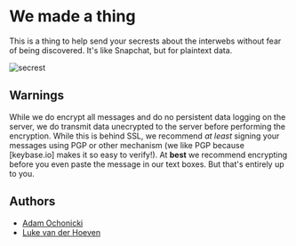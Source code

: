 # We made a thing

This is a thing to help send your secrests about the interwebs without fear of being discovered. It's like Snapchat, but for plaintext data.

![secrest](https://camo.githubusercontent.com/ad1159fe56dc2ff04791f2716d21abfa8a7a03c9/687474703a2f2f636c2e6c792f696d6167652f325232763365306b313432662f7365616372657374732e6a7067)

## Warnings

While we do encrypt all messages and do no persistent data logging on the server, we do transmit data unecrypted to the server before performing the encryption. While this is behind SSL, we recommend _at least_ signing your messages using PGP or other mechanism (we like PGP because [keybase.io] makes it so easy to verify!). At **best** we recommend encrypting before you even paste the message in our text boxes. But that's entirely up to you.

## Authors


- [Adam Ochonicki](https://github.com/fromonesrc)
- [Luke van der Hoeven](https://github.com/plukevdh)
